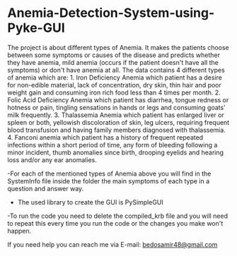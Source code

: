 # Anemia-Detection-System-using-Pyke-GUI


The project is about different types of Anemia. It makes the patients choose between some symptoms or causes
of the disease and predicts whether they have anemia, mild anemia (occurs if the patient doesn't have all the 
symptoms) or don't have anemia at all.
The data contains 4 different types of anemia which are: 
	1. Iron Deficiency Anemia which patient has a desire for non-edible material, lack of concentration,
	dry skin, thin hair and poor weight gain and consuming iron rich food less than 4 times per month.
	2. Folic Acid Deficiency Anemia which patient has diarrhea, tongue redness or hotness or pain, tingling
	sensations in hands or legs and consuming goats' milk frequently.
	3. Thalassemia Anemia which patient has enlarged liver or spleen or both, yellowish discoloration of skin,
	leg ulcers, requiring frequent blood transfusion and having family members diagnosed with thalassemia.
	4. Fanconi anemia which patient has a history of frequent repeated infections within a short period of 
	time, any form of bleeding following a minor incident, thumb anomalies since birth, drooping eyelids 
	and hearing loss and/or any ear anomalies.
  
  -For each of the mentioned types of Anemia above you will find in the SystemInfo file inside the folder the main symptoms of each type in a question and answer way.
  
  
  - The used library to create the GUI is PySimpleGUI 
  
  -To run the code you need to delete the compiled_krb file and you will need to repeat this every time you run the code or the changes you make won't happen.
  
  If you need help you can reach me via E-mail:
 bedosamir48@gmail.com
